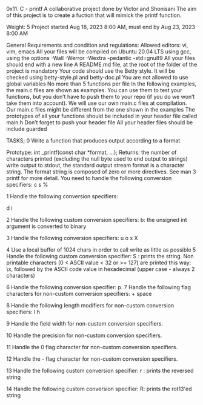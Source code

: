 0x11. C - printf
A collaborative  project done by Victor and Shonisani
The aim of this project is to create a fuction that will mimick the printf function.

Weight: 5 
Project started Aug 18, 2023 8:00 AM, must end by Aug 23, 2023 8:00 AM

General Requirements and condition and regulations:
Allowed editors: vi, vim, emacs
All your files will be compiled on Ubuntu 20.04 LTS using gcc, using the options -Wall -Werror -Wextra -pedantic -std=gnu89
All your files should end with a new line
A README.md file, at the root of the folder of the project is mandatory
Your code should use the Betty style. It will be checked using betty-style.pl and betty-doc.pl
You are not allowed to use global variables
No more than 5 functions per file
In the following examples, the main.c files are shown as examples. You can use them to test your functions, but you don’t have to push them to your repo (if you do we won’t take them into account). We will use our own main.c files at compilation. Our main.c files might be different from the one shown in the examples
The prototypes of all your functions should be included in your header file called main.h
Don’t forget to push your header file
All your header files should be include guarded

TASKS;
0 Write a function that produces output according to a format.

Prototype: int _printf(const char *format, ...);
Returns: the number of characters printed (excluding the null byte used to end output to strings)
write output to stdout, the standard output stream
format is a character string. The format string is composed of zero or more directives. See man 3 printf for more detail. You need to handle the following conversion specifiers:
c
s
%

1  Handle the following conversion specifiers:

d
i

2 Handle the following custom conversion specifiers:
b: the unsigned int argument is converted to binary

3 Handle the following conversion specifiers:
u
o
x
X

4 Use a local buffer of 1024 chars in order to call write as little as possible
5 Handle the following custom conversion specifier:
S : prints the string.
Non printable characters (0 < ASCII value < 32 or >= 127) are printed this way: \x, followed by the ASCII code value in hexadecimal (upper case - always 2 characters)

6 Handle the following conversion specifier: p.
7 Handle the following flag characters for non-custom conversion specifiers:
+
space

8 Handle the following length modifiers for non-custom conversion specifiers:
l
h

9 Handle the field width for non-custom conversion specifiers.

10 Handle the precision for non-custom conversion specifiers.

11 Handle the 0 flag character for non-custom conversion specifiers.

12 Handle the - flag character for non-custom conversion specifiers.

13 Handle the following custom conversion specifier:
r : prints the reversed string

14 Handle the following custom conversion specifier:
R: prints the rot13'ed string
